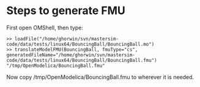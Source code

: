 # Steps to generate FMU

First open OMShell, then type:

    >> loadFile("/home/ghorwin/svn/mastersim-code/data/tests/linux64/BouncingBall/BouncingBall.mo")
    >> translateModelFMU(BouncingBall, fmuType="cs", generatedFileName="/home/ghorwin/svn/mastersim-code/data/tests/linux64/BouncingBall/BouncingBall.fmu")
    "/tmp/OpenModelica/BouncingBall.fmu"

Now copy /tmp/OpenModelica/BouncingBall.fmu to wherever it is needed.


